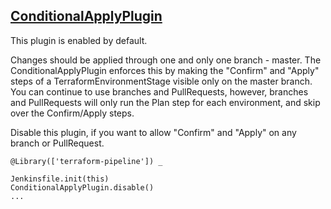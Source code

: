 ## [ConditionalApplyPlugin](../src/ConditionalApplyPlugin.groovy)

This plugin is enabled by default.

Changes should be applied through one and only one branch - master.  The ConditionalApplyPlugin enforces this by making the "Confirm" and "Apply" steps of a TerraformEnvironmentStage visible only on the master branch.  You can continue to use branches and PullRequests, however, branches and PullRequests will only run the Plan step for each environment, and skip over the Confirm/Apply steps.

Disable this plugin, if you want to allow "Confirm" and "Apply" on any branch or PullRequest.

```
@Library(['terraform-pipeline']) _

Jenkinsfile.init(this)
ConditionalApplyPlugin.disable()
...
```
